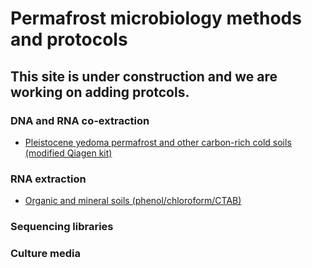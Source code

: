 # Permafrost microbiology methods and protocols
## This site is under construction and we are working on adding protcols.

### DNA and RNA co-extraction
* [Pleistocene yedoma permafrost and other carbon-rich cold soils (modified Qiagen kit)](https://github.com/rachelmackelprang/PermafrostMicrobiologyMethods/blob/main/DNA%20RNA%20co-extraction%20from%20humic-rich%20soils.md#dna-rna-co-extraction-from-humic-rich-soils)

### RNA extraction
* [Organic and mineral soils (phenol/chloroform/CTAB)](https://github.com/rachelmackelprang/PermafrostMicrobiologyMethods/blob/main/RNAExtractionMineralOrganic.pdf)

### Sequencing libraries


### Culture media

